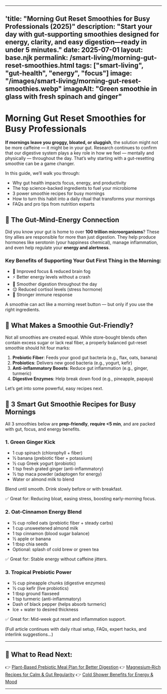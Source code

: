 
---

'title: "Morning Gut Reset Smoothies for Busy Professionals (2025)"
description: "Start your day with gut-supporting smoothies designed for energy, clarity, and easy digestion—ready in under 5 minutes."
date: 2025-07-01
layout: base.njk
permalink: /smart-living/morning-gut-reset-smoothies.html
tags: \["smart-living", "gut-health", "energy", "focus"]
image: "/images/smart-living/morning-gut-reset-smoothies.webp"
imageAlt: "Green smoothie in glass with fresh spinach and ginger"
-----------------------------------------------------------------

# Morning Gut Reset Smoothies for Busy Professionals

**If mornings leave you groggy, bloated, or sluggish**, the solution might not be more caffeine — it might be in your gut. Research continues to confirm that our digestive system plays a key role in how we feel — mentally and physically — throughout the day. That’s why starting with a gut-resetting smoothie can be a game changer.

In this guide, we’ll walk you through:

* Why gut health impacts focus, energy, and productivity
* The top science-backed ingredients to fuel your microbiome
* 3 power smoothie recipes for busy mornings
* How to turn this habit into a daily ritual that transforms your mornings
* FAQs and pro tips from nutrition experts

## 🌿 The Gut-Mind-Energy Connection

Did you know your gut is home to over **100 trillion microorganisms**? These tiny allies are responsible for more than just digestion. They help produce hormones like serotonin (your happiness chemical), manage inflammation, and even help regulate your **energy and alertness**.

### Key Benefits of Supporting Your Gut First Thing in the Morning:

* 🚀 Improved focus & reduced brain fog
* ⚡ Better energy levels without a crash
* 💩 Smoother digestion throughout the day
* 😌 Reduced cortisol levels (stress hormone)
* 💪 Stronger immune response

A smoothie can act like a morning reset button — but only if you use the right ingredients.

## 🥤 What Makes a Smoothie Gut-Friendly?

Not all smoothies are created equal. While store-bought blends often contain excess sugar or lack real fiber, a properly balanced gut-reset smoothie should hit four marks:

1. **Prebiotic Fiber**: Feeds your good gut bacteria (e.g., flax, oats, banana)
2. **Probiotics**: Delivers new good bacteria (e.g., yogurt, kefir)
3. **Anti-inflammatory Boosts**: Reduce gut inflammation (e.g., ginger, turmeric)
4. **Digestive Enzymes**: Help break down food (e.g., pineapple, papaya)

Let’s get into some powerful, easy recipes next.

## 🥣 3 Smart Gut Smoothie Recipes for Busy Mornings

All 3 smoothies below are **prep-friendly**, **require <5 min**, and are packed with gut, focus, and energy benefits.

### 1. Green Ginger Kick

* 1 cup spinach (chlorophyll + fiber)
* ½ banana (prebiotic fiber + potassium)
* ½ cup Greek yogurt (probiotic)
* 1 tsp fresh grated ginger (anti-inflammatory)
* ½ tsp maca powder (adaptogen for energy)
* Water or almond milk to blend

Blend until smooth. Drink slowly before or with breakfast.

✅ Great for: Reducing bloat, easing stress, boosting early-morning focus.

### 2. Oat-Cinnamon Energy Blend

* ½ cup rolled oats (prebiotic fiber + steady carbs)
* 1 cup unsweetened almond milk
* 1 tsp cinnamon (blood sugar balance)
* ½ apple or banana
* 1 tbsp chia seeds
* Optional: splash of cold brew or green tea

✅ Great for: Stable energy without caffeine jitters.

### 3. Tropical Prebiotic Power

* ½ cup pineapple chunks (digestive enzymes)
* ½ cup kefir (live probiotics)
* 1 tbsp ground flaxseed
* 1 tsp turmeric (anti-inflammatory)
* Dash of black pepper (helps absorb turmeric)
* Ice + water to desired thickness

✅ Great for: Mid-week gut reset and inflammation support.

(Full article continues with daily ritual setup, FAQs, expert hacks, and interlink suggestions…)

---

## 🔗 What to Read Next:

👉 [Plant-Based Prebiotic Meal Plan for Better Digestion](/smart-living/plant-based-prebiotic-plan.html)
👉 [Magnesium‑Rich Recipes for Calm & Gut Regularity](/smart-living/magnesium-recipes-calm-gut.html)
👉 [Cold Shower Benefits for Energy & Mood](/smart-living/cold-shower-benefits.html)

---
